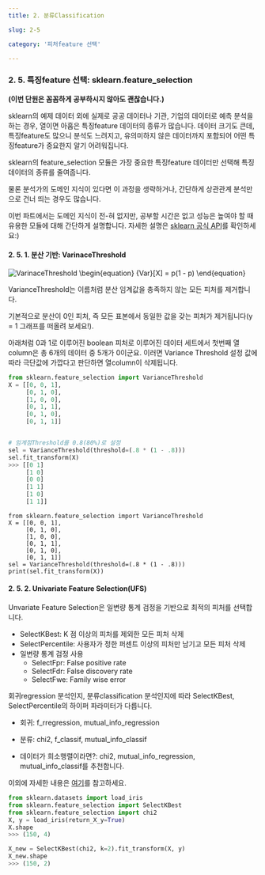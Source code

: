 ```yaml
---
title: 2. 분류Classification

slug: 2-5

category: '피처feature 선택'

---
```


### 2. 5. 특징feature 선택: sklearn.feature_selection


**(이번 단원은 꼼꼼하게 공부하시지 않아도 괜찮습니다.)**

sklearn의 예제 데이터 외에 실제로 공공 데이터나 기관, 기업의 데이터로 예측 분석을 하는 경우, 열이면 아홉은 특징feature 데이터의 종류가 많습니다. 데이터 크기도 큰데, 특징feature도 많으니 분석도 느려지고, 유의미하지 않은 데이터까지 포함되어 어떤 특징feature가 중요한지 알기 어려워집니다.
 

sklearn의 feature_selection 모듈은 가장 중요한 특징feature 데이터만 선택해 특징 데이터의 종류를 줄여줍니다.


물론 분석가의 도메인 지식이 있다면 이 과정을 생략하거나, 간단하게 상관관계 분석만으로 건너 띄는 경우도 많습니다.


이번 파트에서는 도메인 지식이 전-혀 없지만, 공부할 시간은 없고 성능은 높여야 할 때 유용한 모듈에 대해 간단하게 설명합니다. 자세한 설명은 [sklearn 공식 API](https://scikit-learn.org/stable/modules/feature_selection.html)를 확인하세요:)






#### 2. 5. 1. 분산 기반: VarinaceThreshold

![VarinaceThreshold](../img/2-5-1_1_variance_threshold_lt.png)
\begin{equation}
{Var}[X] = p(1 - p)
\end{equation}


VarianceThreshold는 이름처럼 분산 임계값을 충족하지 않는 모든 피처를 제거합니다. 


기본적으로 분산이 0인 피처, 즉 모든 표본에서 동일한 값을 갖는 피처가 제거됩니다(y = 1 그래프를 떠올려 보세요!).


아래처럼 0과 1로 이루어진 boolean 피처로 이루어진 데이터 세트에서 첫번째 열column은 총 6개의 데이터 중 5개가 0이군요. 이러면 Variance Threshold 설정 값에 따라 극단값에 가깝다고 판단하면 열column이 삭제됩니다.




```python
from sklearn.feature_selection import VarianceThreshold
X = [[0, 0, 1], 
     [0, 1, 0], 
     [1, 0, 0], 
     [0, 1, 1], 
     [0, 1, 0], 
     [0, 1, 1]]


# 임계점Threshold를 0.8(80%)로 설정
sel = VarianceThreshold(threshold=(.8 * (1 - .8)))
sel.fit_transform(X)
>>> [[0 1]
     [1 0]
     [0 0]
     [1 1]
     [1 0]
     [1 1]]
```

```
from sklearn.feature_selection import VarianceThreshold
X = [[0, 0, 1], 
     [0, 1, 0], 
     [1, 0, 0], 
     [0, 1, 1], 
     [0, 1, 0], 
     [0, 1, 1]]
sel = VarianceThreshold(threshold=(.8 * (1 - .8)))
print(sel.fit_transform(X))
```



#### 2. 5. 2. Univariate Feature Selection(UFS)

Unvariate Feature Selection은 일변량 통계 검정을 기반으로 최적의 피처를 선택합니다.  
- SelectKBest: K 점 이상의 피처를 제외한 모든 피처 삭제
- SelectPercentile: 사용자가 정한 퍼센트 이상의 피처만 남기고 모든 피처 삭제
- 일변량 통계 검정 사용
    - SelectFpr: False positive rate
    - SelectFdr: False discovery rate
    - SelectFwe: Family wise error


회귀regression 분석인지, 분류classification 분석인지에 따라 SelectKBest, SelectPercentile의 하이퍼 파라미터가 다릅니다.
- 회귀: f_rregression, mutual_info_regression
- 분류: chi2, f_classif, mutual_info_classif


- 데이터가 희소행렬이라면?: chi2, mutual_info_regression, mutual_info_classif를 추천합니다.


이외에 자세한 내용은 [여기](https://scikit-learn.org/stable/modules/feature_selection.html#univariate-feature-selection)를 참고하세요.


```python
from sklearn.datasets import load_iris
from sklearn.feature_selection import SelectKBest
from sklearn.feature_selection import chi2
X, y = load_iris(return_X_y=True)
X.shape
>>> (150, 4)
```


```python
X_new = SelectKBest(chi2, k=2).fit_transform(X, y)
X_new.shape
>>> (150, 2)
```

